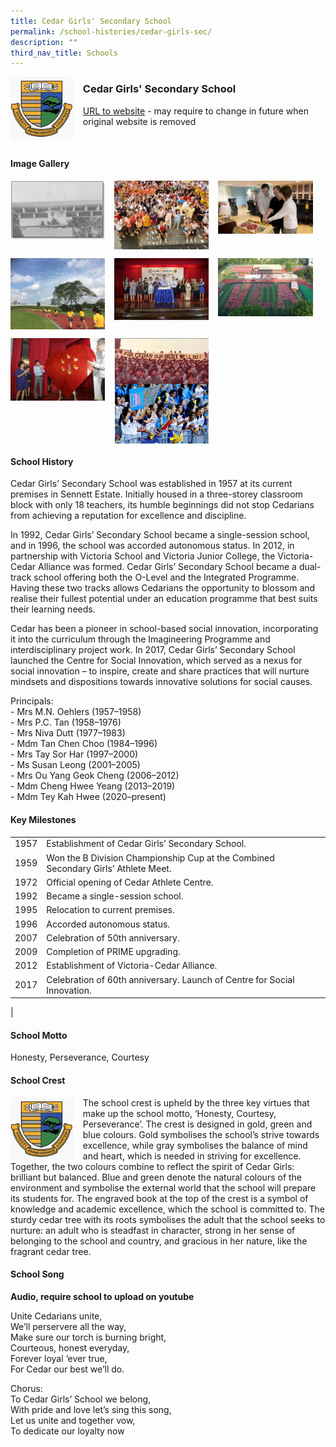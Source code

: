 ```yaml
---
title: Cedar Girls' Secondary School
permalink: /school-histories/cedar-girls-sec/
description: ""
third_nav_title: Schools
---
```

<img src="/images/cedargirlssec1.jpg" style="width:20%;margin-right:15px;" align = "left">

### **Cedar Girls' Secondary School**
[URL to website](http://www.cedargirlssec.moe.edu.sg/) - may require to change in future when original website is removed

<br clear="left">

#### **Image Gallery**

<p><a href="/images/cedargirlssec2.jpg">  
<img src="/images/cedargirlssec2.jpg" style="width:30%;margin-right:15px;" align = "left">
</a></p>

<p><a href="/images/cedargirlssec3.jpg">  
<img src="/images/cedargirlssec3.jpg" style="width:30%;margin-right:15px;" align = "left">
</a></p>

<p><a href="/images/cedargirlssec4.jpg">  
<img src="/images/cedargirlssec4.jpg" style="width:30%;margin-right:15px;" align = "left">
</a></p>

<br clear="left">

<p><a href="/images/cedargirlssec5.jpg">  
<img src="/images/cedargirlssec5.jpg" style="width:30%;margin-right:15px;" align = "left">
</a></p>

<p><a href="/images/cedargirlssec6.jpg">  
<img src="/images/cedargirlssec6.jpg" style="width:30%;margin-right:15px;" align = "left">
</a></p>

<p><a href="/images/cedargirlssec7.jpg">  
<img src="/images/cedargirlssec7.jpg" style="width:30%;margin-right:15px;" align = "left">
</a></p>

<br clear="left">

<p><a href="/images/cedargirlssec8.jpg">  
<img src="/images/cedargirlssec8.jpg" style="width:30%;margin-right:15px;" align = "left">
</a></p>

<p><a href="/images/cedargirlssec9.jpg">  
<img src="/images/cedargirlssec9.jpg" style="width:30%;margin-right:15px;" align = "left">
</a></p>

<br clear="left">

#### **School History**
Cedar Girls’ Secondary School was established in 1957 at its current premises in Sennett Estate. Initially housed in a three-storey classroom block with only 18 teachers, its humble beginnings did not stop Cedarians from achieving a reputation for excellence and discipline.

In 1992, Cedar Girls’ Secondary School became a single-session school, and in 1996, the school was accorded autonomous status. In 2012, in partnership with Victoria School and Victoria Junior College, the Victoria-Cedar Alliance was formed. Cedar Girls’ Secondary School became a dual-track school offering both the O-Level and the Integrated Programme. Having these two tracks allows Cedarians the opportunity to blossom and realise their fullest potential under an education programme that best suits their learning needs.

Cedar has been a pioneer in school-based social innovation, incorporating it into the curriculum through the Imagineering Programme and interdisciplinary project work. In 2017, Cedar Girls’ Secondary School launched the Centre for Social Innovation, which served as a nexus for social innovation – to inspire, create and share practices that will nurture mindsets and dispositions towards innovative solutions for social causes.

Principals:<br>
\- Mrs M.N. Oehlers (1957–1958)<br>
\- Mrs P.C. Tan (1958–1976)<br>
\- Mrs Niva Dutt (1977–1983)<br>
\- Mdm Tan Chen Choo (1984–1996)<br>
\- Mrs Tay Sor Har (1997–2000)<br>
\- Ms Susan Leong (2001–2005)<br>
\- Mrs Ou Yang Geok Cheng (2006–2012)<br>
\- Mdm Cheng Hwee Yeang (2013–2019)<br>
\- Mdm Tey Kah Hwee (2020–present)

#### **Key Milestones**

|  |  |
|:---:|---|
| 1957 | Establishment of Cedar Girls’ Secondary School. |
| 1959 | Won the B Division Championship Cup at the Combined Secondary Girls’ Athlete Meet. |
| 1972 | Official opening of Cedar Athlete Centre. |
| 1992 | Became a single-session school. |
| 1995 | Relocation to current premises. |
| 1996 | Accorded autonomous status. |
| 2007 | Celebration of 50th anniversary. |
| 2009 | Completion of PRIME upgrading. |
| 2012 | Establishment of Victoria-Cedar Alliance. |
| 2017 | Celebration of 60th anniversary. Launch of Centre for Social Innovation. |
|

#### **School Motto**
Honesty, Perseverance, Courtesy

#### **School Crest**
<img src="/images/cedargirlssec1.jpg" style="width:20%;margin-right:15px;" align = "left">

The school crest is upheld by the three key virtues that make up the school motto, ‘Honesty, Courtesy, Perseverance’. The crest is designed in gold, green and blue colours. Gold symbolises the school’s strive towards excellence, while gray symbolises the balance of mind and heart, which is needed in striving for excellence. Together, the two colours combine to reflect the spirit of Cedar Girls: brilliant but balanced. Blue and green denote the natural colours of the environment and symbolise the external world that the school will prepare its students for. The engraved book at the top of the crest is a symbol of knowledge and academic excellence, which the school is committed to. The sturdy cedar tree with its roots symbolises the adult that the school seeks to nurture: an adult who is steadfast in character, strong in her sense of belonging to the school and country, and gracious in her nature, like the fragrant cedar tree.

#### **School Song**
**Audio, require school to upload on youtube**

Unite Cedarians unite,<br>
We’ll perservere all the way,<br>
Make sure our torch is burning bright,<br>
Courteous, honest everyday,<br>
Forever loyal ‘ever true,<br>
For Cedar our best we’ll do.

Chorus:<br>
To Cedar Girls’ School we belong,<br>
With pride and love let’s sing this song,<br>
Let us unite and together vow,<br>
To dedicate our loyalty now